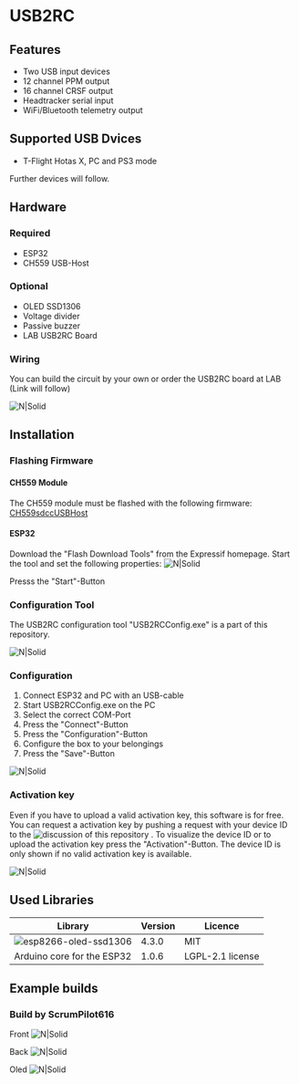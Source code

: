 # USB2RC


## Features
- Two USB input devices
- 12 channel PPM output
- 16 channel CRSF output
- Headtracker serial input
- WiFi/Bluetooth telemetry output

## Supported USB Dvices
- T-Flight Hotas X, PC and PS3 mode

Further devices will follow.

## Hardware


### Required
- ESP32
- CH559 USB-Host

### Optional
- OLED SSD1306 
- Voltage divider
- Passive buzzer
- LAB USB2RC Board
 
### Wiring
You can build the circuit by your own or order the USB2RC board at LAB (Link will follow)

![N|Solid](https://github.com/ScrumPilot616/USB2RC/blob/main/images/USB2RCWiring.png)


## Installation

### Flashing Firmware
#### CH559 Module
The CH559 module must be flashed with the following firmware: [CH559sdccUSBHost](https://github.com/ScrumPilot616/CH559sdccUSBHost)


#### ESP32
Download the "Flash Download Tools" from the Expressif homepage.
Start the tool and set the following properties:
![N|Solid](https://github.com/ScrumPilot616/USB2RC/blob/main/images/ESP32Flashing.png)

Presss the "Start"-Button

 


### Configuration Tool
The USB2RC configuration tool "USB2RCConfig.exe" is a part of this repository.

![N|Solid](https://github.com/ScrumPilot616/USB2RC/blob/main/images/USB2RCDataView.png)


### Configuration

1. Connect ESP32 and PC with an USB-cable
2. Start USB2RCConfig.exe on the PC
3. Select the correct COM-Port
4. Press the "Connect"-Button
5. Press the "Configuration"-Button
6. Configure the box to your belongings
7. Press the "Save"-Button

![N|Solid](https://github.com/ScrumPilot616/USB2RC/blob/main/images/USB2RCConfiguration.png)

### Activation key
Even if you have to upload a valid activation key, this software is for free.
You can request a activation key by pushing a request with your device ID to the 
![discussion](https://github.com/ScrumPilot616/USB2RC/discussions/categories/activation-key-requests) of this repository .
To visualize the device ID or to upload the activation key press the "Activation"-Button.
The device ID is only shown if no valid activation key is available.

![N|Solid](https://github.com/ScrumPilot616/USB2RC/blob/main/images/USB2RCActivation.png)




## Used Libraries

| Library     | Version | Licence |
| ----------- | ------ | ------- |
| ![esp8266-oled-ssd1306](https://github.com/ThingPulse/esp8266-oled-ssd1306)| 4.3.0 | MIT |
| Arduino core for the ESP32 | 1.0.6 |  LGPL-2.1 license  |




## Example builds
### Build by ScrumPilot616

Front
![N|Solid](https://github.com/ScrumPilot616/USB2RC/blob/main/images/USB2RC_SP_Example1.jpg)

Back
![N|Solid](https://github.com/ScrumPilot616/USB2RC/blob/main/images/USB2RC_SP_Example2.jpg)

Oled
![N|Solid](https://github.com/ScrumPilot616/USB2RC/blob/main/images/USB2RC_SP_Example3.jpg)




